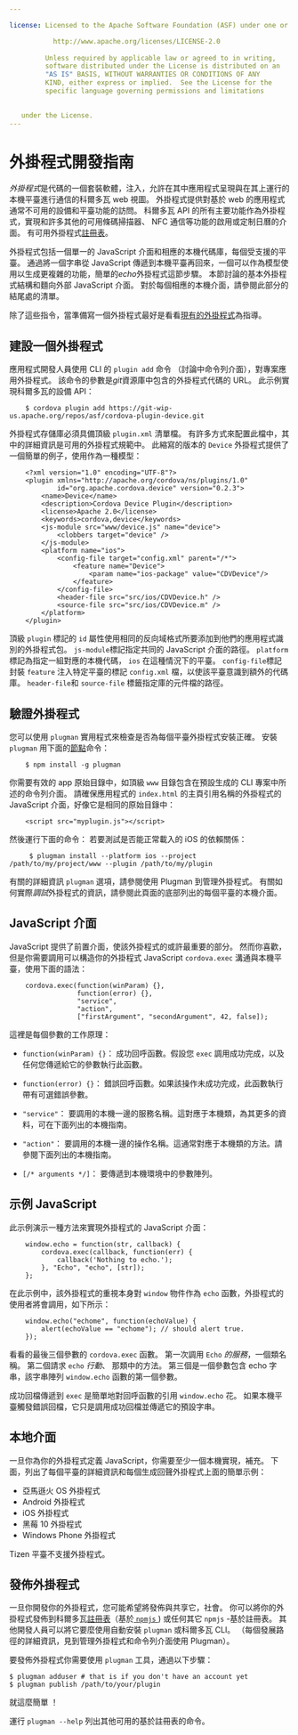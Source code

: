 ```yaml
---

license: Licensed to the Apache Software Foundation (ASF) under one or more contributor license agreements. See the NOTICE file distributed with this work for additional information regarding copyright ownership. The ASF licenses this file to you under the Apache License, Version 2.0 (the "License"); you may not use this file except in compliance with the License. You may obtain a copy of the License at

           http://www.apache.org/licenses/LICENSE-2.0
    
         Unless required by applicable law or agreed to in writing,
         software distributed under the License is distributed on an
         "AS IS" BASIS, WITHOUT WARRANTIES OR CONDITIONS OF ANY
         KIND, either express or implied.  See the License for the
         specific language governing permissions and limitations
    

   under the License.
---
```


# 外掛程式開發指南

*外掛程式*是代碼的一個套裝軟體，注入，允許在其中應用程式呈現與在其上運行的本機平臺進行通信的科爾多瓦 web 視圖。 外掛程式提供對基於 web 的應用程式通常不可用的設備和平臺功能的訪問。 科爾多瓦 API 的所有主要功能作為外掛程式，實現和許多其他的可用條碼掃描器、 NFC 通信等功能的啟用或定制日曆的介面。 有可用外掛程式[註冊表][1]。

 [1]: http://plugins.cordova.io

外掛程式包括一個單一的 JavaScript 介面和相應的本機代碼庫，每個受支援的平臺。 通過將一個字串從 JavaScript 傳遞到本機平臺再回來，一個可以作為模型使用以生成更複雜的功能，簡單的*echo*外掛程式這節步驟。 本節討論的基本外掛程式結構和麵向外部 JavaScript 介面。 對於每個相應的本機介面，請參閱此部分的結尾處的清單。

除了這些指令，當準備寫一個外掛程式最好是看看[現有的外掛程式][2]為指導。

 [2]: http://cordova.apache.org/#contribute

## 建設一個外掛程式

應用程式開發人員使用 CLI 的 `plugin add` 命令 （討論中命令列介面），對專案應用外掛程式。 該命令的參數是*git*資源庫中包含的外掛程式代碼的 URL。 此示例實現科爾多瓦的設備 API：

        $ cordova plugin add https://git-wip-us.apache.org/repos/asf/cordova-plugin-device.git
    

外掛程式存儲庫必須具備頂級 `plugin.xml` 清單檔。 有許多方式來配置此檔中，其中的詳細資訊是可用的外掛程式規範中。 此縮寫的版本的 `Device` 外掛程式提供了一個簡單的例子，使用作為一種模型：

        <?xml version="1.0" encoding="UTF-8"?>
        <plugin xmlns="http://apache.org/cordova/ns/plugins/1.0"
                id="org.apache.cordova.device" version="0.2.3">
            <name>Device</name>
            <description>Cordova Device Plugin</description>
            <license>Apache 2.0</license>
            <keywords>cordova,device</keywords>
            <js-module src="www/device.js" name="device">
                <clobbers target="device" />
            </js-module>
            <platform name="ios">
                <config-file target="config.xml" parent="/*">
                    <feature name="Device">
                        <param name="ios-package" value="CDVDevice"/>
                    </feature>
                </config-file>
                <header-file src="src/ios/CDVDevice.h" />
                <source-file src="src/ios/CDVDevice.m" />
            </platform>
        </plugin>
    

頂級 `plugin` 標記的 `id` 屬性使用相同的反向域格式所要添加到他們的應用程式識別的外掛程式包。 `js-module`標記指定共同的 JavaScript 介面的路徑。 `platform`標記為指定一組對應的本機代碼， `ios` 在這種情況下的平臺。 `config-file`標記封裝 `feature` 注入特定平臺的標記 `config.xml` 檔，以使該平臺意識到額外的代碼庫。 `header-file`和 `source-file` 標籤指定庫的元件檔的路徑。

## 驗證外掛程式

您可以使用 `plugman` 實用程式來檢查是否為每個平臺外掛程式安裝正確。 安裝 `plugman` 用下面的[節點][3]命令：

 [3]: http://nodejs.org/

        $ npm install -g plugman
    

你需要有效的 app 原始目錄中，如頂級 `www` 目錄包含在預設生成的 CLI 專案中所述的命令列介面。 請確保應用程式的 `index.html` 的主頁引用名稱的外掛程式的 JavaScript 介面，好像它是相同的原始目錄中：

        <script src="myplugin.js"></script>
    

然後運行下面的命令： 若要測試是否能正常載入的 iOS 的依賴關係：

         $ plugman install --platform ios --project /path/to/my/project/www --plugin /path/to/my/plugin
    

有關的詳細資訊 `plugman` 選項，請參閱使用 Plugman 到管理外掛程式。 有關如何實際*調試*外掛程式的資訊，請參閱此頁面的底部列出的每個平臺的本機介面。

## JavaScript 介面

JavaScript 提供了前置介面，使該外掛程式的或許最重要的部分。 然而你喜歡，但是你需要調用可以構造你的外掛程式 JavaScript `cordova.exec` 溝通與本機平臺，使用下面的語法：

        cordova.exec(function(winParam) {},
                     function(error) {},
                     "service",
                     "action",
                     ["firstArgument", "secondArgument", 42, false]);
    

這裡是每個參數的工作原理：

*   `function(winParam) {}`： 成功回呼函數。假設您 `exec` 調用成功完成，以及任何您傳遞給它的參數執行此函數。

*   `function(error) {}`： 錯誤回呼函數。如果該操作未成功完成，此函數執行帶有可選錯誤參數。

*   `"service"`： 要調用的本機一邊的服務名稱。這對應于本機類，為其更多的資料，可在下面列出的本機指南。

*   `"action"`： 要調用的本機一邊的操作名稱。這通常對應于本機類的方法。請參閱下面列出的本機指南。

*   `[/* arguments */]`： 要傳遞到本機環境中的參數陣列。

## 示例 JavaScript

此示例演示一種方法來實現外掛程式的 JavaScript 介面：

        window.echo = function(str, callback) {
            cordova.exec(callback, function(err) {
                callback('Nothing to echo.');
            }, "Echo", "echo", [str]);
        };
    

在此示例中，該外掛程式的重視本身對 `window` 物件作為 `echo` 函數，外掛程式的使用者將會調用，如下所示：

        window.echo("echome", function(echoValue) {
            alert(echoValue == "echome"); // should alert true.
        });
    

看看的最後三個參數的 `cordova.exec` 函數。 第一次調用 `Echo` *的服務*，一個類名稱。 第二個請求 `echo` *行動*、 那類中的方法。 第三個是一個參數包含 echo 字串，該字串陣列 `window.echo` 函數的第一個參數。

成功回檔傳遞到 `exec` 是簡單地對回呼函數的引用 `window.echo` 花。 如果本機平臺觸發錯誤回檔，它只是調用成功回檔並傳遞它的預設字串。

## 本地介面

一旦你為你的外掛程式定義 JavaScript，你需要至少一個本機實現，補充。 下面，列出了每個平臺的詳細資訊和每個生成回聲外掛程式上面的簡單示例：

*   亞馬遜火 OS 外掛程式
*   Android 外掛程式
*   iOS 外掛程式
*   黑莓 10 外掛程式
*   Windows Phone 外掛程式

Tizen 平臺不支援外掛程式。

## 發佈外掛程式

一旦你開發你的外掛程式，您可能希望將發佈與共享它，社會。 你可以將你的外掛程式發佈到科爾多瓦[註冊表][1]（基於[ `npmjs` ][4]) 或任何其它 `npmjs` -基於註冊表。 其他開發人員可以將它要麼使用自動安裝 `plugman` 或科爾多瓦 CLI。 （每個發展路徑的詳細資訊，見到管理外掛程式和命令列介面使用 Plugman）。

 [4]: https://github.com/isaacs/npmjs.org

要發佈外掛程式你需要使用 `plugman` 工具，通過以下步驟：

    $ plugman adduser # that is if you don't have an account yet
    $ plugman publish /path/to/your/plugin
    

就這麼簡單 ！

運行 `plugman --help` 列出其他可用的基於註冊表的命令。